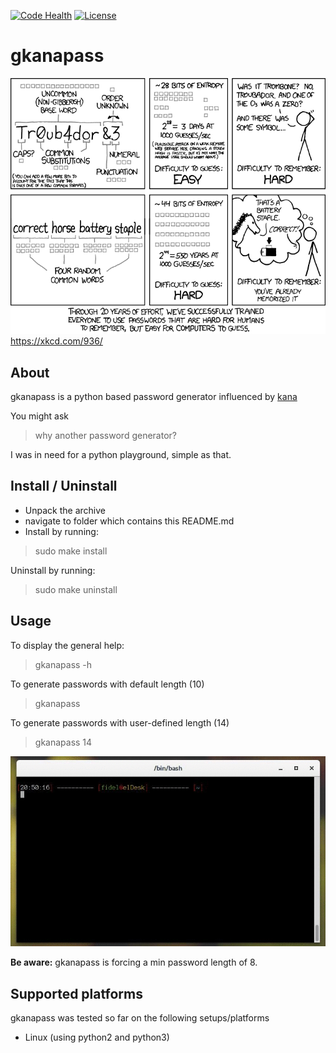 [![Code Health](https://landscape.io/github/yafp/gkanapass/master/landscape.svg?style=flat)](https://landscape.io/github/yafp/gkanapass/master)
[![License](https://img.shields.io/badge/license-GPL3-brightgreen.svg)](LICENSE)

 gkanapass
==========

![xkcd](https://raw.githubusercontent.com/yafp/gkanapass/master/doc/xkcd_936_password_strength.png)
https://xkcd.com/936/

## About
gkanapass is a python based password generator influenced by [kana](https://en.wikipedia.org/wiki/Kana)


You might ask
> why another password generator?

I was in need for a python playground, simple as that.

## Install / Uninstall
- Unpack the archive
- navigate to folder which contains this README.md
- Install by running:

> sudo make install

Uninstall by running:
> sudo make uninstall


## Usage
To display the general help:
> gkanapass -h

To generate passwords with default length (10)
> gkanapass

To generate passwords with user-defined length (14)
> gkanapass 14

![Usage](https://raw.githubusercontent.com/yafp/gkanapass/master/doc/gkanapass_usage_optimized.gif)

__Be aware:__  gkanapass is forcing a min password length of 8.


## Supported platforms
gkanapass was tested so far on the following setups/platforms
- Linux (using python2 and python3)

